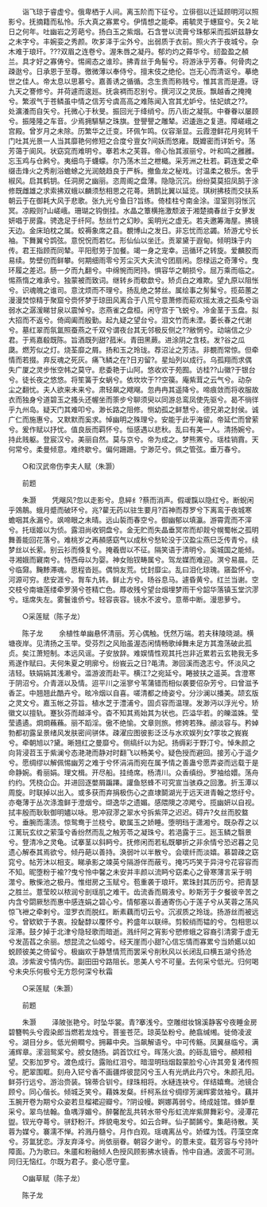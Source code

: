 <!-- { "loadSidebar": true } -->
　　诣飞琼于睿虚兮。俄卑栖于人间。离玉阶而下征兮。立徘徊以迁延顾明河以照影兮。抚摘籍而私怜。乐大真之寡累兮。伊情想之能牵。甫毓灵于蟪窟兮。矢２呲日之何年。吐幽岩之芳葩兮。扬白玉之紫烟。石含誉以流膏兮珠郁采而孤妍兹静女之未字兮。丰婉娈之秀颜。吹芗泽于尘外兮。出弱质于衣前。照火齐于夜城兮。杂木难于琅玕。???双眉之连卷兮。渥朱唇之凝丹。郁灼灼之蕣华兮。纫盈盈之頳兰。具才好之寡俦兮。惕阃态之谁珍。拂青丝于角髻兮。将游泳乎芳春。何骨肉之疎逖兮。日承恩于至尊。徼微薄以奉侍兮。擅末伎之绝伦。岂无心而清讴兮。摹绝世之佳人。帝太息以思慕兮。嘉善诱之循循。念生贵而称贱兮。惟其言而是遵。讶九天之謇修兮。并荷遽而逡廵。抚衾裯而忍别兮。撰河汉之灵辰。飘越香之掩掩兮。繁淑气于苍鳞虽中情之信芳兮虞高高之难陈闻入宫其尤妒兮。怯妃嫔之??。处瀇瀁而自矢兮。托微心于秋旻。振回光于绛绡兮。历八街之凝氛。中眷眷以屡顾兮。振隆隆之车音。少焉拥騑騑之珠旗。登譻譻之雕辇。迟逶迤之复道。障嵯峨之宫殿。曾岁月之未除。历繁华之迁变。环佩乍鸣。仪容渐显。云霞澄鲜花月宛转千门吐其光景一人当其靡艳何修短之合度兮亶女?间妖而悠雍。既孊密而详妡兮。荡芳蔼于阆风。状窈窕而难明兮。搴若木之芙蓉。帝心怡其淑丽兮。叶和鸣之雝雝。忘玉鸡与仓鹒兮。夷细鸟于蠛蠓。尔乃荡木兰之枻檝。采芳洲之杜若。羁连爱之牵缀击烽火之秀削浴蟾蜍之光润兢趋良于严柝。撤鱼龙之秘戏。讨温柔之极乐。舍乎椒风。启其鹤钥。任洞房之幽丽。恣周阁之盘薄。隐隐沉沉。纷纷莫莫招凤鹄于涂修既雌雄之求索拂双蛾以麟须愁相思之花蕚。鳷鹊比翼以延览。琪树拂枝而交扶系朝云于在御耗大风于悲歌。张九光兮鱼日?旨练。倚桂柱兮南金涂。湿室则羽怅沉冥。凉殿则?山嵯峨。珊瑚之钩倒挂。水晶之簟横拖激颓波于湘楚摘春丝于女萝发妍唱于房露。骋逸足于纤阿。愁丝竹之幻眇。奚明光之虚无。若夫邀筹海屋。拂镜天边。金床珀枕之属。蛟褥象席之县。覩博山之发日。非忘忧而忿蠲。矫游尤兮长袖。下舞翼兮鹍弦。意怳怳而若忆。形仙仙以坐迁。贡翠黛于遐甸。倾明珠于内传。君王指顾而同辇。平阳慰劳于加餐。竭一身之宠幸。迅循环之转旋。爱麟胶而易续。势壁仞而鲜攀。何期细雨零兮芳尘灭大夫流兮团扇闲。怨椂运之奇薄兮。曳环履之差迟。肠一夕而九翻兮。中绵惋而罔持。惧容华之朝损兮。屈万乘而临之。惕燕惰之难承兮。独蒙被而致词。继转乡而欷歔兮。矫贞白之难欺。望九原以阻怅兮。识魂魄之谁司。意沈烦而不理兮。扬乱绝之棼丝。属绘事之髣髴兮。揽茹蕙之漫漫焚惊精于聚窟兮赍怀梦于琼田风离合于八荒兮意萧修而蒶欢摇太液之孤条兮诣弱水之潺湲睇甘泉以震悼兮。恣燕雀之盘桓。闲守宫于飞蜕兮。冷金茎于玉盘。拟大招而不返兮。倚阊阖而殷勤。起九疑之望台兮。泪文竹而未湮。萎长春之代谢兮。墓红翠而氛氲照蚕燕之千双兮谓夜台其无邻极反侧之??敝惘兮。动端信之少君。于焉嘉殽既陈。旨酒既列甜?菰米。青田黑蕨。进涂阴之含枝。发?谷之瓜瓞。燃芳似之灯。烧荃靡之屑。扬和玉之玲珑。荐沼沚之芳洁。非覩而常惊。但牵情而若掇。弃反魂之死灰。痛飞鳞之在?日刃留?。星灿列以成行。乌孤翔而求偶失广厦之灵步怅空帏之莫守。悲委艳于山阿。悠收欢于苑囿。访桂??山徽?于银台兮。徒长夜之悠悠。将笙簧于女蜗兮。依坎坎于??空篌。庵紫茸之云气兮。动杂尘之翻忧。夫人欲来未来兮。肃轻飙之飕飗。忽冉冉其遥降兮。啼痕敛而将收服故衣而独身兮道碧玉之搔头还幄坐而筡步兮聊须臾以同游总鸾凤使先驱兮。曷不徜徉乎九州岛。疑天门其难叩兮。渺长路之阻修。恻幼孤之鲜慧兮。德兄弟之封侯。诚广仁而施惠兮。又默默而奚求。悼幽明之殊理兮。安能于此乎淹留。帝延伫而曾萦兮。爰作赋以抒忧。值良辰而羁怀兮。恒感遇以悲秋。乱曰有美一人。清扬婉兮。持此贱躯。登宸汉兮。美丽自然。莫与京兮。帝为成之。梦熊罴兮。瑶桂销霣。天何常兮。柔曼倾意。难终歇兮。偏何跚跚。宁渺茫兮。佩之管弦。垂万春兮。 

　　○和汉武帝伤李夫人赋（朱灏） 

　　前题 

　　朱灏 
　　凭飗风?忽以走影兮。息綷纟?蔡而消声。假叆霼以隐红兮。断蜺闲乎鵁鶄。蛾月蹙而破环兮。兆?雚无药以驻生要月?百神而荐罗兮下离鸾于夜城寒蟾咽其永漏兮。飒啼眼之未晴。远山裚而春空兮。御幽郁以填瀛。游霄雿而不滓兮。托瑶姬以为侦。露泪尚收铜盘兮。金无贮而失晶垂冥帘而却觌兮幌蜀帐之孤明舞善能回花落兮。难桃岁之再頳感窈气以成秋兮愁轮没于汉盈尘燕巳乏传青兮。续梦丝以长萦。别云衫而倏复兮。掩羲辔以不征。隔笑语于清明兮。奚城国之能倾。寻湘娥而寴南兮。恃西母以为婴。神女贻钗畴属兮。驾龙媒而难迎。溟兮易晨。茫兮临奫。黤黪滞魂。思程沓廵。偶惝友荒。忧封靡尘。乱曰泪化琼瑰。窹盈怀兮。河源可穷。悲安涯兮。胷车九转。鲜止方兮。旸谷息马。遽昏黄兮。红兰当谢。空交枝兮南塘莲缕牵罗漪兮苍精亡色。蓐收残兮望台烟埋梦雨干兮韶华落镇玉堂泬漻兮。瑶席失左。雾鬟谁侨兮。轻容丧容。镜水不波兮。意蒂中断。漫思萝兮。 

　　○采莲赋（陈子龙） 

　　陈子龙 
　　余植性单幽悬怀清丽。芳心偶触。怃然万端。若夫秣陵晓湖。横塘夜岸。见清扬之玉举。受芬烈之风贻虽渥态闲情畅歌绰舞未足方其澹荡破此孤贞。矣江萧短制。本远风谣。子安放辞。难娱情性观其托岂非近累若云玄艳我无多焉遂作赋曰。夫何朱夏之明廓兮。纷峩云之日?黾清。渺回溪而逸志兮。怀淡风之洁轻。轶娟娟其浅濑兮。滥游波而赴平。横江?之宛延兮。睠披扶之遥英。含澄寒于阴沼兮。介青涯以及情。迢平川之滛寥兮苇蒲错而相似袭要佋杂芳兮。曰曾滋予香芷。中翘翘此酷卉兮。昡冷烟以自喜。嗟清都之绮姿兮。分沙澜以播美。颉玄版之灵文兮。嘉玉帐之芬旨。植水芝于澧浦兮。固贞容而温理。发渺沔以浮光兮。矫徽文以擅轨。蹇狄芬而越泽兮。杳不知其焉始其为状也。匹溢华若。的皪滥姝。莹莹遹遹。烱烱蘓蘓。丽不蹈淫。傲不绝愉。文章则旅。修姱若殊。顄淡容与。矜婥勃都初露呈景绪风发肤密间骈体。疎濯应图彼影泛泛与水欢娱列女?雽妆之峩峩兮。牵朝旭以?黛。晰翘红之曼靡兮。侧缟纤以为妃。扬缛彩于野汀兮。悼朱颜之向背浸苕玉于紫澜兮态滟滟而静对时翻飞以畅美兮。疑色授而避回。接芳心于遥夕兮。愿绸缪以解佩惕幽芳之难于兮怀涓涓而宛在属予情之善蛊兮愿弄姿而远载于是命静婉。肴丽娟。理文楫。开尽船。挂绮席。杨清川。众香缜纷。罗袖给嬛。荡舟约约。凭桡仚仚。并进回逐嫳屑蹁蹮。讙鱼怒蜂不可究宣当骇猋之回激。折玉潭以周旋。时联掉以出入。或多获而弃捐极伤心之直埭鬬湖光于远天进青翰之悠纡兮。亦奄薄于丛次涤澹鲜于澄烟兮。缬逸华之遗媚。感隈隩之凉飔兮。揽幽妍以自视。拭丰殷而耿耿御明嬧以咏。思冲寂漻之翠水兮拆紫萍之迟迟。碍卉?夂丝而胶盩兮。垂腕而濡渍。惊鸳鸯于兰桡兮。歇属玉之娇睡。堕明珰于潇湘兮。既杂荐之以江蓠玩玄纹之萦藻兮香纷然而乱之触芳苓之凝珠兮。若浥露于三。廵玉鳞之翳景兮。豋清冷之灵龟。试搴茎以斜眄兮。抚修闲而若私既攀折之非余情兮恐迟暮之见遗心解泰其焉欲兮。倾丹葩以善持。涣弱叶以半散兮。会瓌纤而淡嬉。慕碧疎之窈窕兮。帖芳沐以相支。睇承影之竦英兮隔游伴而蔽亏。掩巧巧笑于异浔兮花容容而不知。昵堕粉于褕??曳兮怜中馨之未安并丰颜以流眄兮窈柔心之骨寒薄言采于明澨兮。散偨池之极丹。惟绀房之玉赋兮。苞重袭于琅玕。累珠封其历历兮。把青瑟之胜兰。薏莹皎以秾润兮剖瑶肌之难干。齿流香而屑液兮。眇斯芳于夕餐彼辛苦之内含兮閟厥愁而惠中感连娟之碧心兮。情郁塞以善通寄伤心于莲子兮从芙蓉之荡风惊飞袣之牵剌兮。湿罗衣而脱红。断素藕而切云兮。沉淑质之玲珑。扬游丝而被远兮。曾欵欵于予衷。投馝馞以覆怀兮。矜盛年以联缔。剪鲛绡而韫的兮。包相思以淫滞。鼓夕掉于北津兮隐轻歌而暗逝。溅纤阿之宵影兮愬修蛾之容裔引清雾于虚无兮发菡萏之余丽。想昆流之仙姬兮。经天崖而小甜?心信忘情而寡累兮当娇嬺以如蜕顾彼美之倚留兮。极幽欢于静慧情荒而罢采兮削秋风以长闭乱曰横五湖兮扬沧浪。涉紫波兮情内伤。副田田兮路阻长。思美人兮不可量。去何采兮低光。归何喝兮未央乐何极兮无方怨何深兮秋霜 

　　○采莲赋（朱灏） 

　　前题 

　　朱灏 
　　泽陂张艳兮。时坠华裳。青?搴浅兮。空雕绀妆锦溪静客兮夜睡金房碧簪鸭头兮霞染郎当燃若龙烛兮。菩鉴苍茫。琼英坠粉兮。赩翕缄缃。徙倚凌波兮。湖目分乡。低光俯瞷兮。拥幕中央。当飙解语兮。中可传觞。凤翼昼临兮。满浦辉章。潆洄鸳桨兮。艕女随扬。鹢首饮红兮。晖荡火浪。的砾乱钿兮。頳颊相望。交影加罗兮。渡色成行。露贻红泪兮。暗湿明珰烟縠蒙脸兮心许其旁复渚传照兮。肥翠围眶。刻舟入铓兮香不画疆烨彼昆冈兮玉人有光炳此丹穴兮。朱颜孔阳。鲜芬行远兮。游治赍装。锦蒂合钏兮。绿珠相将。水縺连袂兮。伴结嬉鸯。池镜合顾兮。同心偕长。倾城乏笑兮。藉姝发粲。纤柯系丝兮绸缪芳澜辉雾敛袖兮。藕并玉腕开卷为期兮众姿若旦榴裙迎瓣兮。?阴设幔。婀娜苒弱兮。绮成娃馆。蜂妒羣采兮。翠鸟怯翰。鱼喁浮媚兮。醉馨酡乱共转水带兮彤虹流岸紫屏舞彩兮。浸潭花盥。钗光夺蕚兮。骈舒粉汗。烨貌电发兮。如云合畔。仙子鬬餙兮。集葩待散。芙蓉为媒兮。褰濡不惮。衿溅丹髓兮。月作白观。瑶魂离丛兮。娇蝶为饯。荇藻空席兮。芬氲犹恋。浮友弃泽兮。尚依丽眷。朝容夕谢兮。的薏未变。载芳容与兮持叶障面。乃为歌曰。朱靥和粉融倾人色授风顾影拂水镜香。怜中自通。波面不可测。同归无恼红。尔既为君子。妾心愿守童。 

　　○幽草赋（陈子龙） 

　　陈子龙 
